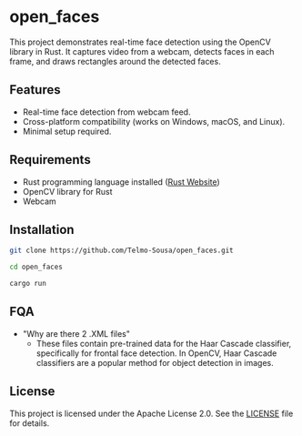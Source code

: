 # open_faces

This project demonstrates real-time face detection using the OpenCV library in Rust. It captures video from a webcam, detects faces in each frame, and draws rectangles around the detected faces.

## Features

- Real-time face detection from webcam feed.
- Cross-platform compatibility (works on Windows, macOS, and Linux).
- Minimal setup required.

## Requirements

- Rust programming language installed ([Rust Website](https://www.rust-lang.org/))
- OpenCV library for Rust
- Webcam

## Installation

```bash
git clone https://github.com/Telmo-Sousa/open_faces.git
```

```bash
cd open_faces
```

```bash
cargo run
```

## FQA

- "Why are there 2 .XML files"
    - These files contain pre-trained data for the Haar Cascade classifier, specifically for frontal face detection. In OpenCV, Haar Cascade classifiers are a popular method for object detection in images.

## License

This project is licensed under the Apache License 2.0. See the [LICENSE](LICENSE) file for details.

